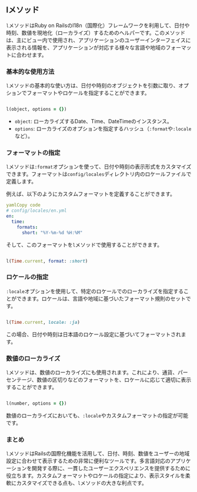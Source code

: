 ## lメソッド

`l`メソッドはRuby on RailsのI18n（国際化）フレームワークを利用して、日付や時刻、数値を現地化（ローカライズ）するためのヘルパーです。このメソッドは、主にビュー内で使用され、アプリケーションのユーザーインターフェイスに表示される情報を、アプリケーションが対応する様々な言語や地域のフォーマットに合わせます。

### 基本的な使用方法

`l`メソッドの基本的な使い方は、日付や時刻のオブジェクトを引数に取り、オプションでフォーマットやロケールを指定することができます。

```ruby

l(object, options = {})

```

- `object`: ローカライズするDate、Time、DateTimeのインスタンス。
- `options`: ローカライズのオプションを指定するハッシュ（`:format`や`:locale`など）。

### フォーマットの指定

`l`メソッドは`:format`オプションを使って、日付や時刻の表示形式をカスタマイズできます。フォーマットは`config/locales`ディレクトリ内のロケールファイルで定義します。

例えば、以下のようにカスタムフォーマットを定義することができます。

```yaml
yamlCopy code
# config/locales/en.yml
en:
  time:
    formats:
      short: "%Y-%m-%d %H:%M"

```

そして、このフォーマットを`l`メソッドで使用することができます。

```ruby

l(Time.current, format: :short)

```

### ロケールの指定

`:locale`オプションを使用して、特定のロケールでのローカライズを指定することができます。ロケールは、言語や地域に基づいたフォーマット規則のセットです。

```ruby

l(Time.current, locale: :ja)

```

この場合、日付や時刻は日本語のロケール設定に基づいてフォーマットされます。

### 数値のローカライズ

`l`メソッドは、数値のローカライズにも使用されます。これにより、通貨、パーセンテージ、数値の区切りなどのフォーマットを、ロケールに応じて適切に表示することができます。

```ruby

l(number, options = {})

```

数値のローカライズにおいても、`:locale`やカスタムフォーマットの指定が可能です。

### まとめ

`l`メソッドはRailsの国際化機能を活用して、日付、時刻、数値をユーザーの地域設定に合わせて表示するための非常に便利なツールです。多言語対応のアプリケーションを開発する際に、一貫したユーザーエクスペリエンスを提供するために役立ちます。カスタムフォーマットやロケールの指定により、表示スタイルを柔軟にカスタマイズできる点も、`l`メソッドの大きな利点です。